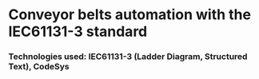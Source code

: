 # Conveyor belts automation with the IEC61131-3 standard

### Technologies used: IEC61131-3 (Ladder Diagram, Structured Text), CodeSys
